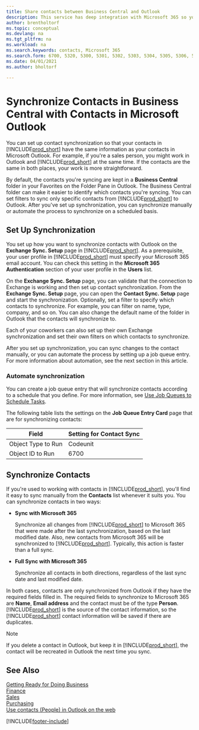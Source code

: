 ```yaml
---
title: Share contacts between Business Central and Outlook
description: This service has deep integration with Microsoft 365 so you can share contacts between Outlook and Business Central.
author: brentholtorf
ms.topic: conceptual
ms.devlang: na
ms.tgt_pltfrm: na
ms.workload: na
ms.search.keywords: contacts, Microsoft 365
ms.search.form: 6700, 5320, 5300, 5301, 5302, 5303, 5304, 5305, 5306, 5307, 5308, 5309, 5310, 5311 
ms.date: 04/01/2021
ms.author: bholtorf

---
```

# Synchronize Contacts in Business Central with Contacts in Microsoft Outlook

You can set up contact synchronization so that your contacts in [!INCLUDE[prod_short](includes/prod_short.md)] have the same information as your contacts in Microsoft Outlook. For example, if you're a sales person, you might work in Outlook and [!INCLUDE[prod_short](includes/prod_short.md)] at the same time. If the contacts are the same in both places, your work is more straightforward.  

By default, the contacts you're syncing are kept in a **Business Central** folder in your Favorites on the Folder Pane in Outlook. The Business Central folder can make it easier to identify which contacts you're syncing. You can set filters to sync only specific contacts from [!INCLUDE[prod_short](includes/prod_short.md)] to Outlook. After you've set up synchronization, you can synchronize manually or automate the process to synchronize on a scheduled basis.  

## Set Up Synchronization
You set up how you want to synchronize contacts with Outlook on the **Exchange Sync. Setup** page in [!INCLUDE[prod_short](includes/prod_short.md)]. As a prerequisite, your user profile in [!INCLUDE[prod_short](includes/prod_short.md)] must specify your Microsoft 365 email account. You can check this setting in the **Microsoft 365 Authentication** section of your user profile in the **Users** list. 

On the **Exchange Sync. Setup** page, you can validate that the connection to Exchange is working and then set up contact synchronization. From the **Exchange Sync. Setup** page, you can open the **Contact Sync. Setup** page and start the synchronization. Optionally, set a filter to specify which contacts to synchronize. For example, you can filter on name, type, company, and so on. You can also change the default name of the folder in Outlook that the contacts will synchronize to.  

Each of your coworkers can also set up their own Exchange synchronization and set their own filters on which contacts to synchronize.  

After you set up synchronization, you can sync changes to the contact manually, or you can automate the process by setting up a job queue entry. For more information about automation, see the next section in this article.

### Automate synchronization
You can create a job queue entry that will synchronize contacts according to a schedule that you define. For more information, see [Use Job Queues to Schedule Tasks](admin-job-queues-schedule-tasks.md). 

The following table lists the settings on the **Job Queue Entry Card** page that are for synchronizing contacts:

|Field|Setting for Contact Sync|
|-----|-----|
|Object Type to Run|Codeunit|
|Object ID to Run|6700|

## Synchronize Contacts
If you're used to working with contacts in [!INCLUDE[prod_short](includes/prod_short.md)], you'll find it easy to sync manually from the **Contacts** list whenever it suits you. You can synchronize contacts in two ways:

* **Sync with Microsoft 365**

  Synchronize all changes from [!INCLUDE[prod_short](includes/prod_short.md)] to Microsoft 365 that were made after the last synchronization, based on the last modified date. Also, new contacts from Microsoft 365 will be synchronized to [!INCLUDE[prod_short](includes/prod_short.md)]. Typically, this action is faster than a full sync. 

* **Full Sync with Microsoft 365**

  Synchronize all contacts in both directions, regardless of the last sync date and last modified date.  

In both cases, contacts are only synchronized from Outlook if they have the required fields filled in. The required fields to synchronize to Microsoft 365 are **Name**, **Email address** and the contact must be of the type **Person**. [!INCLUDE[prod_short](includes/prod_short.md)] is the source of the contact information, so the [!INCLUDE[prod_short](includes/prod_short.md)] contact information will be saved if there are duplicates.  

> [!NOTE]
> If you delete a contact in Outlook, but keep it in [!INCLUDE[prod_short](includes/prod_short.md)], the contact will be recreated in Outlook the next time you sync. 

## See Also
[Getting Ready for Doing Business](ui-get-ready-business.md)  
[Finance](finance.md)  
[Sales](sales-manage-sales.md)  
[Purchasing](purchasing-manage-purchasing.md)  
[Use contacts (People) in Outlook on the web](https://support.office.com/article/Using-contacts-People-in-Outlook-on-the-web-1e3438c7-26b2-420c-87de-3cea9d31b5cb?appver=OWB150)  


[!INCLUDE[footer-include](includes/footer-banner.md)]